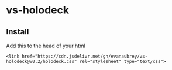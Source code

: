 # vs-holodeck

## Install

Add this to the head of your html

`<link href="https://cdn.jsdelivr.net/gh/evanaubrey/vs-holodeck@v0.2/holodeck.css" rel="stylesheet" type="text/css">`
